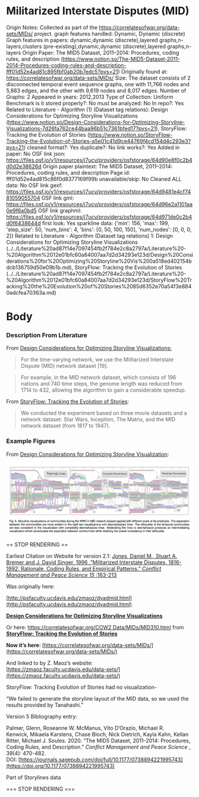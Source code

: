 # Militarized Interstate Disputes (MID)

Origin Notes: Collected as part of the https://correlatesofwar.org/data-sets/MIDs/ project.
graph features handled: Dynamic, Dynamic (discrete)
Graph features in papers: dynamic,dynamic (discrete),layered graphs,n-layers,clusters (pre-existing),dynamic,dynamic (discrete),layered graphs,n-layers
Origin Paper: The MID5 Dataset, 2011–2014: Procedures, coding rules, and description (https://www.notion.so/The-MID5-Dataset-2011-2014-Procedures-coding-rules-and-description-fff01d52e4ad81c895fbf0ab20b7edc5?pvs=21)
Originally found at: https://correlatesofwar.org/data-sets/MIDs/
Size: The dataset consists of 2 disconnected temporal event sequence graphs, one with 11,766 nodes and 5,883 edges, and the other with 9,619 nodes and 8,017 edges.
Number of Graphs: 2
Appeared in years: 2012,2013
Type of Collection: Uniform Benchmark
is it stored properly?: No
must be analyzed: No
In repo?: Yes
Related to Literature - Algorithm (1) (Dataset tag relations): Design Considerations for Optimizing Storyline Visualizations (https://www.notion.so/Design-Considerations-for-Optimizing-Storyline-Visualizations-7d26fa762ce44baa96b51c7361bfed17?pvs=21), StoryFlow: Tracking the Evolution of Stories (https://www.notion.so/StoryFlow-Tracking-the-Evolution-of-Stories-a5e01c41d9ce44769f4cd154d4c293e3?pvs=21)
cleaned format?: Yes
duplicate?: No
link works?: Yes
Added in paper: No
OSF link json: https://files.osf.io/v1/resources/j7ucv/providers/osfstorage/64d90e8f0c2b4d0d2e38626d
Origin paper plaintext: The MID5 Dataset, 2011–2014: Procedures, coding rules, and description
Page id: fff01d52e4ad815c86f0d8377169f99b
unavailable/skip: No
Cleaned ALL data: No
OSF link gexf: https://files.osf.io/v1/resources/j7ucv/providers/osfstorage/64d9481e4cf7481059055704
OSF link gml: https://files.osf.io/v1/resources/j7ucv/providers/osfstorage/64d96e2a1101aa0e9f6a0bd5
OSF link graphml: https://files.osf.io/v1/resources/j7ucv/providers/osfstorage/64d971de0c2b4d0f6438644d
first look: Yes
sparkline data: {'min': 156, 'max': 199, 'step_size': 50, 'num_bins': 4, 'bins': [0, 50, 100, 150], 'num_nodes': [0, 0, 0, 2]}
Related to Literature - Algorithm (Dataset tag relations) 1: Design Considerations for Optimizing Storyline Visualizations (../../Literature%20ad87f14e7097454fb2f784e2c8a2797a/Literature%20-%20Algorithm%2012e01bfc60a84007aa7d2d34293e123d/Design%20Considerations%20for%20Optimizing%20Storyline%20Vis%200a518ed402154bdcb136759d50e09b1b.md), StoryFlow: Tracking the Evolution of Stories (../../Literature%20ad87f14e7097454fb2f784e2c8a2797a/Literature%20-%20Algorithm%2012e01bfc60a84007aa7d2d34293e123d/StoryFlow%20Tracking%20the%20Evolution%20of%20Stories%2085d6352e70a54f3e8840adcfea70363a.md)

# Body

### Description From Literature

From [Design Considerations for Optimizing Storyline Visualizations:](https://ieeexplore.ieee.org/document/6327274)

> For the time-varying network, we use the Militarized Interstate Dispute (MID) network dataset [19].
> 

> For example, in the MID network dataset, which consists of 196 nations and 740 time steps, the genome length was reduced from 1714 to 432, allowing the algorithm to gain a considerable speedup.
> 

From [StoryFlow: Tracking the Evolution of Stories](https://ieeexplore.ieee.org/document/6634164):

> We conducted the experiment based on three movie datasets and a network dataset: Star Wars, Inception, The Matrix, and the MID network dataset (from 1817 to 1947).
> 

### Example Figures

From [Design Considerations for Optimizing Storyline Visualization](https://ieeexplore.ieee.org/document/6327274):

![Screen Shot 2023-01-21 at 2.41.34 PM.png](../../../Benchmark%20datasets%2064e0439269f9497799025562a4087ce1/Militarized%20Interstate%20Disputes%20(MID)%2027d9df7d11e44a9596267bb930bc6f03/Screen_Shot_2023-01-21_at_2.41.34_PM.png)

== STOP RENDERING ==

Earliest Citation on Website for version 2.1: [Jones, Daniel M., Stuart A. Bremer and J. David Singer. 1996 .”Militarized Interstate Disputes, 1816-1992: Rationale, Coding Rules, and Empirical Patterns.” *Conflict Management and Peace Science 15*
:163-213](https://doi.org/10.1177/073889429601500203)

Was originally here:

[http://psfaculty.ucdavis.edu/zmaoz/dyadmid.html](http://psfaculty.ucdavis.edu/zmaoz/dyadmid.html)

[**Design Considerations for Optimizing Storyline Visualizations**](../../Literature%20ad87f14e7097454fb2f784e2c8a2797a/Literature%20-%20Algorithm%2012e01bfc60a84007aa7d2d34293e123d/Design%20Considerations%20for%20Optimizing%20Storyline%20Vis%200a518ed402154bdcb136759d50e09b1b.md) 

Or here: [https://correlatesofwar.org/COW2 Data/MIDs/MID310.html](https://correlatesofwar.org/COW2%20Data/MIDs/MID310.html)
from [**StoryFlow: Tracking the Evolution of Stories**](../../Literature%20ad87f14e7097454fb2f784e2c8a2797a/Literature%20-%20Algorithm%2012e01bfc60a84007aa7d2d34293e123d/StoryFlow%20Tracking%20the%20Evolution%20of%20Stories%2085d6352e70a54f3e8840adcfea70363a.md) 

**Now it’s here**: [https://correlatesofwar.org/data-sets/MIDs/](https://correlatesofwar.org/data-sets/MIDs/)

And linked to by Z. Maoz’s website: [https://zmaoz.faculty.ucdavis.edu/data-sets/](https://zmaoz.faculty.ucdavis.edu/data-sets/)

StoryFlow: Tracking Evolution of Stories had no visualization-

“We failed to generate the storyline layout of the MID
data, so we used the results provided by Tanahashi.”

Version 5 Bibliography entry:

Palmer, Glenn, Roseanne W. McManus, Vito D’Orazio, Michael R. Kenwick, Mikaela Karstens, Chase Bloch, Nick Dietrich, Kayla Kahn, Kellan Ritter, Michael J. Soules. 2020. “The MID5 Dataset, 2011-2014: Procedures, Coding Rules, and Description.” *Conflict Management and Peace Science*
, 39(4): 470-482. DOI: [https://journals.sagepub.com/doi/full/10.1177/0738894221995743](https://doi.org/10.1177/0738894221995743)

Part of Storylines data

=== STOP RENDERING ===